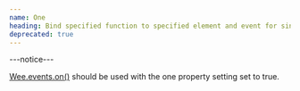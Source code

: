 ```yaml
---
name: One
heading: Bind specified function to specified element and event for single execution
deprecated: true
---
```


---notice---

[Wee.events.on()](#on) should be used with the one property setting set to true.